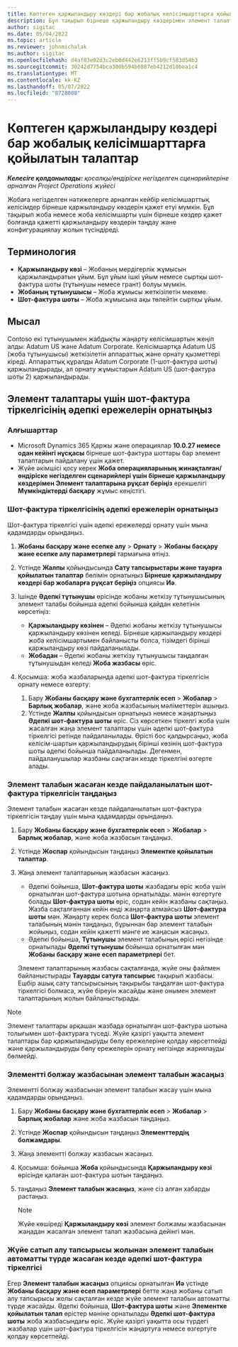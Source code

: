 ```yaml
---
title: Көптеген қаржыландыру көздері бар жобалық келісімшарттарға қойылатын талаптар
description: Бұл тақырып бірнеше қаржыландыру көздерімен элемент талаптарын конфигурациялау және пайдалану жолы туралы ақпаратты береді.
author: sigitac
ms.date: 05/04/2022
ms.topic: article
ms.reviewer: johnmichalak
ms.author: sigitac
ms.openlocfilehash: d4af03e02d3c2eb0d442e6213ff5b9cf583d54b3
ms.sourcegitcommit: 30242d7754bca300b594b0887eb4212d10bea1c4
ms.translationtype: MT
ms.contentlocale: kk-KZ
ms.lasthandoff: 05/07/2022
ms.locfileid: "8728088"
---
```

# <a name="item-requirements-for-project-contracts-with-multiple-funding-sources"></a>Көптеген қаржыландыру көздері бар жобалық келісімшарттарға қойылатын талаптар

_**Келесіге қолданылады:** қосалқы/өндіріске негізделген сценарийлеріне арналған Project Operations жүйесі_

Жобаға негізделген нәтижелерге арналған кейбір келісімшарттық келісімдер бірнеше қаржыландыру көздерін қажет етуі мүмкін. Бұл тақырып жоба немесе жоба келісімшарты үшін бірнеше көздер қажет болғанда қажетті қаржыландыру көздерін таңдау және конфигурациялау жолын түсіндіреді.

## <a name="terminology"></a>Терминология

- **Қаржыландыру көзі** – Жобаның мердігерлік жұмысын қаржыландыратын ұйым. Бұл ұйым ішкі ұйым немесе сыртқы шот-фактура шоты (тұтынушы немесе грант) болуы мүмкін.
- **Жобаның тұтынушысы** – Жоба жұмысы жеткізілетін мекеме.
- **Шот-фактура шоты** – Жоба жұмысына ақы төлейтін сыртқы ұйым.

## <a name="example"></a>Мысал

Contoso екі тұтынушымен жабдықты жаңарту келісімшартын жеңіп алды: Adatum US және Adatum Corporate. Келісімшартқа Adatum US (жоба тұтынушысы) жеткізілетін аппараттық және орнату қызметтері кіреді. Аппараттық құралды Adatum Corporate (1-шот-фактура шоты) қаржыландырады, ал орнату жұмыстарын Adatum US (шот-фактура шоты 2) қаржыландырады.

## <a name="set-up-invoice-account-defaulting-rules-for-item-requirements"></a>Элемент талаптары үшін шот-фактура тіркелгісінің әдепкі ережелерін орнатыңыз

### <a name="prerequisites"></a>Алғышарттар

- Microsoft Dynamics 365 Қаржы және операциялар **10.0.27 немесе одан кейінгі нұсқасы** бірнеше шот-фактура шоттары бар элемент талаптарын пайдалану үшін қажет.
- Жүйе әкімшісі қосу керек **Жоба операцияларының жинақталған/өндіріске негізделген сценарийлері үшін бірнеше қаржыландыру көздерімен Элемент талаптарына рұқсат беріңіз** ерекшелігі **Мүмкіндіктерді басқару** жұмыс кеңістігі.

### <a name="set-up-the-invoice-account-defaulting-rules"></a>Шот-фактура тіркелгісінің әдепкі ережелерін орнатыңыз

Шот-фактура тіркелгісі үшін әдепкі ережелерді орнату үшін мына қадамдарды орындаңыз.

1. **Жобаны басқару және есепке алу** \> **Орнату** \> **Жобаны басқару және есепке алу параметрлері** тармағына өтіңіз.
1. Үстінде **Жалпы** қойындысында **Сату тапсырыстары және тауарға қойылатын талаптар** бөлімін орнатыңыз **Бірнеше қаржыландыру көздері бар жобаларға рұқсат беріңіз** опциясы **Иә**.
1. Ішінде **Әдепкі тұтынушы** өрісінде жобаны жеткізу тұтынушысының элемент талабы бойынша әдепкі бойынша қайдан келетінін көрсетіңіз:

    - **Қаржыландыру көзінен** – Әдепкі жобаны жеткізу тұтынушысы қаржыландыру көзінен келеді. Бірнеше қаржыландыру көздері жоба келісімшартымен байланысты болса, тізімдегі бірінші қаржыландыру көзі пайдаланылады.
    - **Жобадан** – Әдепкі жобаны жеткізу тұтынушысы таңдалған тұтынушыдан келеді **Жоба жазбасы** өріс.

1. Қосымша: жоба жазбаларында әдепкі шот-фактура тіркелгісін орнату немесе өзгерту:

    1. Бару **Жобаны басқару және бухгалтерлік есеп** \> **Жобалар** \> **Барлық жобалар**, және жоба жазбасының мәліметтерін ашыңыз.
    2. Үстінде **Жалпы** қойындысын орнатыңыз немесе жаңартыңыз **Әдепкі шот-фактура шоты** өріс. Сіз көрсеткен тіркелгі жоба үшін жасалған жаңа элемент талаптары үшін әдепкі шот-фактура тіркелгісі ретінде пайдаланылады. Өрісті бос қалдырсаңыз, жоба келісім-шартын қаржыландырудың бірінші көзінің шот-фактура шоты әдепкі бойынша пайдаланылады. Дегенмен, пайдаланушылар жазбаны сақтаған кезде тіркелгіні өзгерте алады.

### <a name="select-the-invoice-account-to-use-when-you-create-an-item-requirement"></a>Элемент талабын жасаған кезде пайдаланылатын шот-фактура тіркелгісін таңдаңыз

Элемент талабын жасаған кезде пайдаланылатын шот-фактура тіркелгісін таңдау үшін мына қадамдарды орындаңыз.

1. Бару **Жобаны басқару және бухгалтерлік есеп** \> **Жобалар** \> **Барлық жобалар**, және жоба жазбасын таңдаңыз.
1. Үстінде **Жоспар** қойындысын таңдаңыз **Элементке қойылатын талаптар**.
1. Жаңа элемент талаптарының жазбасын жасаңыз.

    - Әдепкі бойынша, **Шот-фактура шоты** жазбадағы өріс жоба үшін орнатылған шот-фактура шотына орнатылады. мәнін өзгертуге болады **Шот-фактура шоты** өріс, содан кейін жазбаны сақтаңыз. Жазба сақталғаннан кейін енді жаңарта алмайсыз **Шот-фактура шоты** мән. Жаңарту керек болса **Шот-фактура шоты** элемент талабының мәнін таңдаңыз, бұрыннан бар элемент талабын жойыңыз, содан кейін қажетті мәнге ие жаңасын жасаңыз.
    - Әдепкі бойынша, **Тұтынушы** элемент талабының өрісі негізінде орнатылады **Әдепкі тұтынушы** бойынша орнатылған мән **Жобаны басқару және есеп параметрлері** бет.

    Элемент талаптарының жазбасы сақталғанда, жүйе оны файлмен байланыстырады **Тауарды сатуға тапсырыс** тақырып жазбасы. Ешбір ашық сату тапсырысының тақырыбы таңдалған шот-фактура тіркелгісі болмаса, жүйе біреуін жасайды және онымен элемент талаптарының жолын байланыстырады.

> [!NOTE]
> Элемент талаптары әрқашан жазбада орнатылған шот-фактура шотына толығымен шот-фактураға түседі. Жүйе қазіргі уақытта элемент талаптары бар қаржыландыруды бөлу ережелеріне қолдау көрсетпейді және қаржыландыруды бөлу ережелерін орнату негізінде жариялауды бөлмейді.

### <a name="create-an-item-requirement-from-an-item-forecast-record"></a>Элементті болжау жазбасынан элемент талабын жасаңыз

Элементті болжау жазбасынан элемент талабын жасау үшін мына қадамдарды орындаңыз.

1. Бару **Жобаны басқару және бухгалтерлік есеп** \> **Жобалар** \> **Барлық жобалар** және жоба жазбасын таңдаңыз.
1. Үстінде **Жоспар** қойындысын таңдаңыз **Элементтердің болжамдары**.
1. Жаңа элементті болжау жазбасын жасаңыз.
1. Қосымша: бойынша **Жоба** қойындысында **Қаржыландыру көзі** өрісінде қалаған шот-фактура шотын таңдаңыз.
1. таңдаңыз **Элемент талабын жасаңыз**, және сіз алған хабарды растаңыз.

    > [!NOTE]
    > Жүйе көшіреді **Қаржыландыру көзі** элемент болжамы жазбасынан жаңадан жасалған элемент талап жазбасына дейінгі мән.

### <a name="default-invoice-account-when-the-system-automatically-creates-an-item-requirement-from-a-purchase-order-line"></a>Жүйе сатып алу тапсырысы жолынан элемент талабын автоматты түрде жасаған кезде әдепкі шот-фактура тіркелгісі

Егер **Элемент талабын жасаңыз** опциясы орнатылған **Иә** үстінде **Жобаны басқару және есеп параметрлері** бетте жаңа жобаны сатып алу тапсырысы жолы сақталған кезде жүйе элемент талабын автоматты түрде жасайды. Әдепкі бойынша, **Шот-фактура шоты** және **Элементке қойылатын талап** өрістер мәніне орнатылады **Әдепкі шот-фактура шоты** жоба жазбасындағы өріс. Жүйе қазіргі уақытта осы түрдегі жазбалар үшін шот-фактура тіркелгісін жаңартуға немесе өзгертуге қолдау көрсетпейді.
